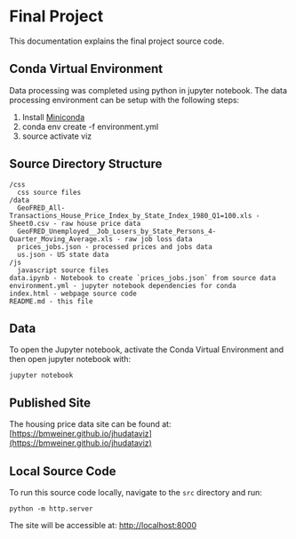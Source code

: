 # Final Project

This documentation explains the final project source code.

## Conda Virtual Environment

Data processing was completed using python in jupyter notebook. The data
processing environment can be setup with the following steps:

  1. Install [Miniconda](https://docs.conda.io/en/latest/miniconda.html)
  2. conda env create -f environment.yml
  3. source activate viz

## Source Directory Structure

    /css
      css source files
    /data
      GeoFRED_All-Transactions_House_Price_Index_by_State_Index_1980_Q1=100.xls - Sheet0.csv - raw house price data
      GeoFRED_Unemployed__Job_Losers_by_State_Persons_4-Quarter_Moving_Average.xls - raw job loss data
      prices_jobs.json - processed prices and jobs data
      us.json - US state data
    /js
      javascript source files
    data.ipynb - Notebook to create `prices_jobs.json` from source data
    environment.yml - jupyter notebook dependencies for conda
    index.html - webpage source code
    README.md - this file

## Data

To open the Jupyter notebook, activate the Conda Virtual Environment and
then open jupyter notebook with:

    jupyter notebook

## Published Site

The housing price data site can be found at:
[https://bmweiner.github.io/jhudataviz](https://bmweiner.github.io/jhudataviz)


## Local Source Code

To run this source code locally, navigate to the `src` directory and run:

    python -m http.server

The site will be accessible at: [http://localhost:8000](http://localhost:8000)

